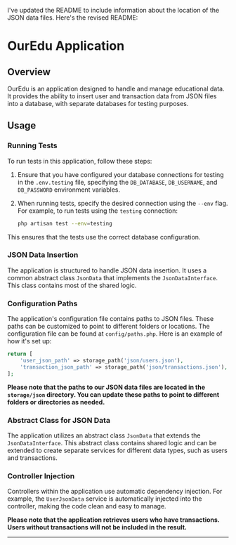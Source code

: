 I've updated the README to include information about the location of the JSON data files. Here's the revised README:

# OurEdu Application

## Overview

OurEdu is an application designed to handle and manage educational data. It provides the ability to insert user and transaction data from JSON files into a database, with separate databases for testing purposes.

## Usage

### Running Tests

To run tests in this application, follow these steps:

1. Ensure that you have configured your database connections for testing in the `.env.testing` file, specifying the `DB_DATABASE`, `DB_USERNAME`, and `DB_PASSWORD` environment variables.

2. When running tests, specify the desired connection using the `--env` flag. For example, to run tests using the `testing` connection:

   ```sh
   php artisan test --env=testing
   ```

This ensures that the tests use the correct database configuration.

### JSON Data Insertion

The application is structured to handle JSON data insertion. It uses a common abstract class `JsonData` that implements the `JsonDataInterface`. This class contains most of the shared logic.

### Configuration Paths

The application's configuration file contains paths to JSON files. These paths can be customized to point to different folders or locations. The configuration file can be found at `config/paths.php`. Here is an example of how it's set up:

```php
return [
    'user_json_path' => storage_path('json/users.json'),
    'transaction_json_path' => storage_path('json/transactions.json'),
];
```

**Please note that the paths to our JSON data files are located in the `storage/json` directory. You can update these paths to point to different folders or directories as needed.**

### Abstract Class for JSON Data

The application utilizes an abstract class `JsonData` that extends the `JsonDataInterface`. This abstract class contains shared logic and can be extended to create separate services for different data types, such as users and transactions.

### Controller Injection

Controllers within the application use automatic dependency injection. For example, the `UserJsonData` service is automatically injected into the controller, making the code clean and easy to manage.

**Please note that the application retrieves users who have transactions. Users without transactions will not be included in the result.**

---
